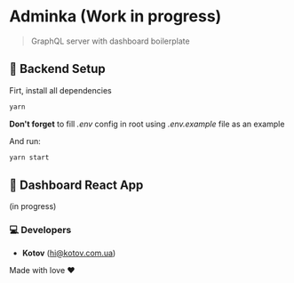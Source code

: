 # Adminka (Work in progress)

> GraphQL server with dashboard boilerplate

## 🚀 Backend Setup

Firt, install all dependencies

```bash
yarn
```

**Don't forget** to fill _.env_ config in root using _.env.example_ file as an example

And run:

```bash
yarn start
```

## 🍬 Dashboard React App

(in progress)

### 💻 Developers

- **Kotov** (hi@kotov.com.ua)

Made with love ❤️
